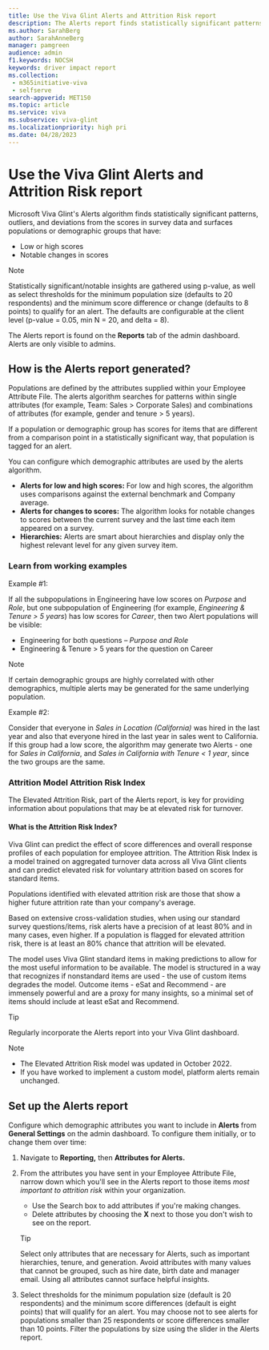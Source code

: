 ```yaml
---
title: Use the Viva Glint Alerts and Attrition Risk report
description: The Alerts report finds statistically significant patterns, outliers, and deviations from past scores to surface populations or demographic groups that have opportunities for improvement.
ms.author: SarahBerg
author: SarahAnneBerg
manager: pamgreen
audience: admin
f1.keywords: NOCSH
keywords: driver impact report
ms.collection: 
 - m365initiative-viva
 - selfserve
search-appverid: MET150
ms.topic: article
ms.service: viva
ms.subservice: viva-glint
ms.localizationpriority: high pri
ms.date: 04/28/2023
---
```


# Use the Viva Glint Alerts and Attrition Risk report

Microsoft Viva Glint's Alerts algorithm finds statistically significant patterns, outliers, and deviations from the scores in survey data and surfaces populations or demographic groups that have:

- Low or high scores
- Notable changes in scores

>[!NOTE]
> Statistically significant/notable insights are gathered using p-value, as well as select thresholds for the minimum population size (defaults to 20 respondents) and the minimum score difference or change (defaults to 8 points) to qualify for an alert. The defaults are configurable at the client level (p-value = 0.05, min N = 20, and delta = 8).

The Alerts report is found on the **Reports** tab of the admin dashboard. Alerts are only visible to admins.

## How is the Alerts report generated?

Populations are defined by the attributes supplied within your Employee Attribute File. The alerts algorithm searches for patterns within single attributes (for example, Team: Sales > Corporate Sales) and combinations of attributes (for example, gender and tenure > 5 years).

If a population or demographic group has scores for items that are different from a comparison point in a statistically significant way, that population is tagged for an alert.

You can configure which demographic attributes are used by the alerts algorithm.

- **Alerts for low and high scores:** For low and high scores, the algorithm uses comparisons against the external benchmark and Company average.
- **Alerts for changes to scores:** The algorithm looks for notable changes to scores between the current survey and the last time each item appeared on a survey.
- **Hierarchies:** Alerts are smart about hierarchies and display only the highest relevant level for any given survey item.

### Learn from working examples

Example #1:

If all the subpopulations in Engineering have low scores on *Purpose* and *Role*, but one subpopulation of Engineering (for example, *Engineering & Tenure > 5 years*) has low scores for *Career*, then two Alert populations will be visible:

- Engineering for both questions – *Purpose and Role*
- Engineering & Tenure > 5 years for the question on Career

>[!NOTE]
> If certain demographic groups are highly correlated with other demographics, multiple alerts may be generated for the same underlying population.

Example #2:

Consider that everyone in *Sales in Location (California)* was hired in the last year and also that everyone hired in the last year in sales went to California. If this group had a low score, the algorithm may generate two Alerts - one for *Sales in California*, and *Sales in California with Tenure < 1 year*, since the two groups are the same.

### Attrition Model Attrition Risk Index

The Elevated Attrition Risk, part of the Alerts report, is key for providing information about populations that may be at elevated risk for turnover.

#### What is the Attrition Risk Index?

Viva Glint can predict the effect of score differences and overall response profiles of each population for employee attrition. The Attrition Risk Index is a model trained on aggregated turnover data across all Viva Glint clients and can predict elevated risk for voluntary attrition based on scores for standard items.

Populations identified with elevated attrition risk are those that show a higher future attrition rate than your company's average.

Based on extensive cross-validation studies, when using our standard survey questions/items, risk alerts have a precision of at least 80% and in many cases, even higher. If a population is flagged for elevated attrition risk, there is at least an 80% chance that attrition will be elevated.

The model uses Viva Glint standard items in making predictions to allow for the most useful information to be available. The model is structured in a way that recognizes if nonstandard items are used - the use of custom items degrades the model. Outcome items - eSat and Recommend - are immensely powerful and are a proxy for many insights, so a minimal set of items should include at least eSat and Recommend.

>[!TIP]
> Regularly incorporate the Alerts report into your Viva Glint dashboard.

>[!NOTE]
>
> - The Elevated Attrition Risk model was updated in October 2022.
> - If you have worked to implement a custom model, platform alerts remain unchanged.

## Set up the Alerts report

Configure which demographic attributes you want to include in **Alerts** from **General Settings** on the admin dashboard. To configure them initially, or to change them over time:

1. Navigate to **Reporting,** then **Attributes for Alerts.**
2. From the attributes you have sent in your Employee Attribute File, narrow down which you'll see in the Alerts report to those items *most important to attrition risk* within your organization.
    - Use the Search box to add attributes if you're making changes.
    - Delete attributes by choosing the **X** next to those you don't wish to see on the report.
     >[!TIP]
     >  Select only attributes that are necessary for Alerts, such as important hierarchies, tenure, and generation. Avoid attributes with many values that cannot be grouped, such as hire date, birth date and manager email. Using all attributes cannot surface helpful insights.

3. Select thresholds for the minimum population size (default is 20 respondents) and the minimum score differences (default is eight points) that will qualify for an alert. You may choose not to see alerts for populations smaller than 25 respondents or score differences smaller than 10 points. Filter the populations by size using the slider in the Alerts report.
